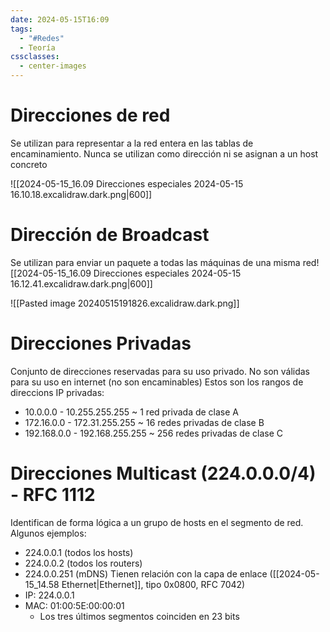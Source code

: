 ```yaml
---
date: 2024-05-15T16:09
tags:
  - "#Redes"
  - Teoría
cssclasses:
  - center-images
---
```

# Direcciones de red

Se utilizan para representar a la red entera en las tablas de encaminamiento. Nunca se utilizan como dirección ni se asignan a un host concreto

![[2024-05-15_16.09 Direcciones especiales 2024-05-15 16.10.18.excalidraw.dark.png|600]]
# Dirección de Broadcast

Se utilizan para enviar un paquete a todas las máquinas de una misma red![[2024-05-15_16.09 Direcciones especiales 2024-05-15 16.12.41.excalidraw.dark.png|600]]

![[Pasted image 20240515191826.excalidraw.dark.png]]

# Direcciones Privadas

Conjunto de direcciones reservadas para su uso privado. No son válidas para su uso en internet (no son encaminables)
Estos son los rangos de direccions IP privadas:
* 10.0.0.0 - 10.255.255.255 ~ 1 red privada de clase A
* 172.16.0.0 - 172.31.255.255 ~ 16 redes privadas de clase B
* 192.168.0.0 - 192.168.255.255 ~ 256 redes privadas de clase C

# Direcciones Multicast (224.0.0.0/4) - RFC 1112
Identifican de forma lógica a un grupo de hosts en el segmento de red.
Algunos ejemplos:
* 224.0.0.1 (todos los hosts)
* 224.0.0.2 (todos los routers)
* 224.0.0.251 (mDNS)
Tienen relación con la capa de enlace ([[2024-05-15_14.58 Ethernet|Ethernet]], tipo 0x0800, RFC 7042)
* IP: 224.0.0.1
* MAC: 01:00:5E:00:00:01
	* Los tres últimos segmentos coinciden en 23 bits